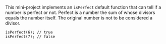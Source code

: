 This mini-project implements an `isPerfect` default function that can tell if a number is perfect or not. Perfect is a number the sum of whose divisors equals the number itself. The original number is not to be considered a divisor.

```text
isPerfect(6); // true
isPerfect(7); // false
```
